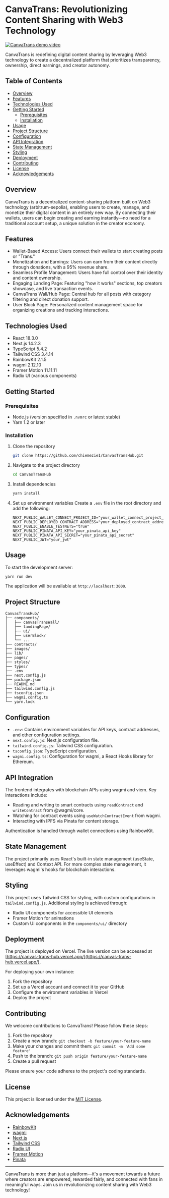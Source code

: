 # CanvaTrans: Revolutionizing Content Sharing with Web3 Technology

[![CanvaTrans demo video](https://img.youtube.com/vi/DP1HrF6w-9s/0.jpg)](https://youtu.be/DP1HrF6w-9s)

CanvaTrans is redefining digital content sharing by leveraging Web3 technology to create a decentralized platform that prioritizes transparency, ownership, direct earnings, and creator autonomy.

## Table of Contents

- [Overview](#overview)
- [Features](#features)
- [Technologies Used](#technologies-used)
- [Getting Started](#getting-started)
  - [Prerequisites](#prerequisites)
  - [Installation](#installation)
- [Usage](#usage)
- [Project Structure](#project-structure)
- [Configuration](#configuration)
- [API Integration](#api-integration)
- [State Management](#state-management)
- [Styling](#styling)
- [Deployment](#deployment)
- [Contributing](#contributing)
- [License](#license)
- [Acknowledgements](#acknowledgements)

## Overview

CanvaTrans is a decentralized content-sharing platform built on Web3 technology (arbitrum-sepolia), enabling users to create, manage, and monetize their digital content in an entirely new way. By connecting their wallets, users can begin creating and earning instantly—no need for a traditional account setup, a unique solution in the creator economy.


## Features

- Wallet-Based Access: Users connect their wallets to start creating posts or "Trans."
- Monetization and Earnings: Users can earn from their content directly through donations, with a 95% revenue share.
- Seamless Profile Management: Users have full control over their identity and content ownership.
- Engaging Landing Page: Featuring "how it works" sections, top creators showcase, and live transaction events.
- CanvaTrans Wall/Hub Page: Central hub for all posts with category filtering and direct donation support.
- User Block Page: Personalized content management space for organizing creations and tracking interactions.

## Technologies Used

- React 18.3.0
- Next.js 14.2.3
- TypeScript 5.4.2
- Tailwind CSS 3.4.14
- RainbowKit 2.1.5
- wagmi 2.12.10
- Framer Motion 11.11.11
- Radix UI (various components)

## Getting Started

### Prerequisites

- Node.js (version specified in `.nvmrc` or latest stable)
- Yarn 1.2 or later

### Installation

1. Clone the repository
   ```bash
   git clone https://github.com/chiemezie1/CanvasTransHub.git
   ```

2. Navigate to the project directory
   ```bash
   cd CanvasTransHub
   ```

3. Install dependencies
   ```bash
   yarn install
   ```

4. Set up environment variables
   Create a `.env` file in the root directory and add the following:
   ```
   NEXT_PUBLIC_WALLET_CONNECT_PROJECT_ID="your_wallet_connect_project_id"
   NEXT_PUBLIC_DEPLOYED_CONTRACT_ADDRESS="your_deployed_contract_address"
   NEXT_PUBLIC_ENABLE_TESTNETS="true"
   NEXT_PUBLIC_PINATA_API_KEY="your_pinata_api_key"
   NEXT_PUBLIC_PINATA_API_SECRET="your_pinata_api_secret"
   NEXT_PUBLIC_JWT="your_jwt"
   ```

## Usage

To start the development server:

```bash
yarn run dev
```

The application will be available at `http://localhost:3000`.

## Project Structure

```
CanvasTransHub/
├── components/
│   ├── canvasTransWall/
│   ├── landingPage/
│   ├── ui/
│   ├── userBlock/
│   └── ...
├── contracts/
├── images/
├── lib/
├── pages/
├── styles/
├── types/
├── .env
├── next.config.js
├── package.json
├── README.md
├── tailwind.config.js
├── tsconfig.json
├── wagmi.config.ts
└── yarn.lock
```

## Configuration

- `.env`: Contains environment variables for API keys, contract addresses, and other configuration settings.
- `next.config.js`: Next.js configuration file.
- `tailwind.config.js`: Tailwind CSS configuration.
- `tsconfig.json`: TypeScript configuration.
- `wagmi.config.ts`: Configuration for wagmi, a React Hooks library for Ethereum.

## API Integration

The frontend integrates with blockchain APIs using wagmi and viem. Key interactions include:

- Reading and writing to smart contracts using `readContract` and `writeContract` from @wagmi/core.
- Watching for contract events using `useWatchContractEvent` from wagmi.
- Interacting with IPFS via Pinata for content storage.

Authentication is handled through wallet connections using RainbowKit.

## State Management

The project primarily uses React's built-in state management (useState, useEffect) and Context API. For more complex state management, it leverages wagmi's hooks for blockchain interactions.

## Styling

This project uses Tailwind CSS for styling, with custom configurations in `tailwind.config.js`. Additional styling is achieved through:

- Radix UI components for accessible UI elements
- Framer Motion for animations
- Custom UI components in the `components/ui/` directory


## Deployment

The project is deployed on Vercel. The live version can be accessed at [https://canvas-trans-hub.vercel.app/](https://canvas-trans-hub.vercel.app/).

For deploying your own instance:

1. Fork the repository
2. Set up a Vercel account and connect it to your GitHub
3. Configure the environment variables in Vercel
4. Deploy the project

## Contributing

We welcome contributions to CanvaTrans! Please follow these steps:

1. Fork the repository
2. Create a new branch: `git checkout -b feature/your-feature-name`
3. Make your changes and commit them: `git commit -m 'Add some feature'`
4. Push to the branch: `git push origin feature/your-feature-name`
5. Create a pull request

Please ensure your code adheres to the project's coding standards.

## License

This project is licensed under the [MIT License](LICENSE).

## Acknowledgements

- [RainbowKit](https://rainbowkit.com)
- [wagmi](https://wagmi.sh)
- [Next.js](https://nextjs.org/)
- [Tailwind CSS](https://tailwindcss.com/)
- [Radix UI](https://radix-ui.com/)
- [Framer Motion](https://www.framer.com/motion/)
- [Pinata](https://pinata.cloud/)

---

CanvaTrans is more than just a platform—it's a movement towards a future where creators are empowered, rewarded fairly, and connected with fans in meaningful ways. Join us in revolutionizing content sharing with Web3 technology!
